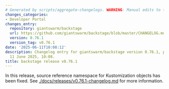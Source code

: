 ```yaml
---
# Generated by scripts/aggregate-changelogs. WARNING: Manual edits to this files will be overwritten.
changes_categories:
- Developer Portal
changes_entry:
  repository: giantswarm/backstage
  url: https://github.com/giantswarm/backstage/blob/master/CHANGELOG.md#0761---2025-06-11
  version: 0.76.1
  version_tag: v0.76.1
date: '2025-06-11T10:08:12'
description: Changelog entry for giantswarm/backstage version 0.76.1, published on
  11 June 2025, 10:08.
title: backstage release v0.76.1
---
```


In this release, source reference namespace for Kustomization objects has been fixed.
See [./docs/releases/v0.76.1-changelog.md](./docs/releases/v0.76.1-changelog.md) for more information.
